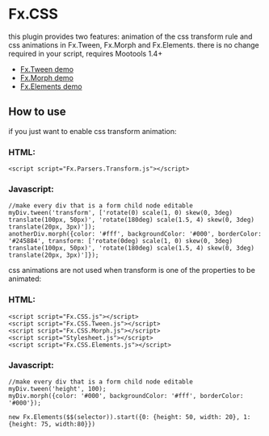 Fx.CSS
============

this plugin provides two features: animation of the css transform rule and css animations in Fx.Tween, Fx.Morph and Fx.Elements. there is no change required in your script, requires Mootools 1.4+

- [Fx.Tween demo](http://tbela99.github.com/Fx.css/Demos/index-tween.html)
- [Fx.Morph demo](http://tbela99.github.com/Fx.css/Demos/index-morph.html)
- [Fx.Elements demo](http://tbela99.github.com/Fx.css/Demos/index-elements.html)

How to use
----------

if you just want to enable css transform animation:


### HTML:

	<script script="Fx.Parsers.Transform.js"></script>

### Javascript:

	//make every div that is a form child node editable
	myDiv.tween('transform', ['rotate(0) scale(1, 0) skew(0, 3deg) translate(100px, 50px)', 'rotate(180deg) scale(1.5, 4) skew(0, 3deg) translate(20px, 3px)']);
	anotherDiv.morph({color: '#fff', backgroundColor: '#000', borderColor: '#245884', transform: ['rotate(0deg) scale(1, 0) skew(0, 3deg) translate(100px, 50px)', 'rotate(180deg) scale(1.5, 4) skew(0, 3deg) translate(20px, 3px)']});
						
css animations are not used when transform is one of the properties to be animated:
	
### HTML:

	<script script="Fx.CSS.js"></script>
	<script script="Fx.CSS.Tween.js"></script>
	<script script="Fx.CSS.Morph.js"></script>
	<script script="Stylesheet.js"></script>
	<script script="Fx.CSS.Elements.js"></script>
	
### Javascript:
				
	//make every div that is a form child node editable
	myDiv.tween('height', 100);
	myDiv.morph({color: '#000', backgroundColor: '#fff', borderColor: '#000'});
	
	new Fx.Elements($$(selector)).start({0: {height: 50, width: 20}, 1: {height: 75, width:80}})
		

